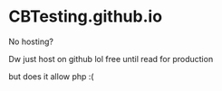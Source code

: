 # CBTesting.github.io
No hosting?

Dw just host on github lol free until read for production


but does it allow php :(
